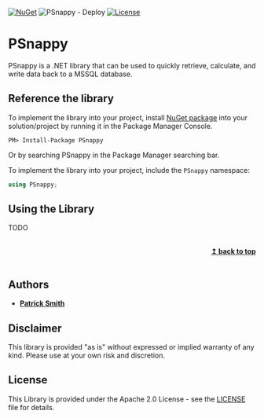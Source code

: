 [![NuGet](https://img.shields.io/nuget/v/psnappy.svg)](https://www.nuget.org/packages/psnappy/) ![PSnappy - Deploy](https://github.com/longpshorn/psnappy/workflows/PSnappy%20-%20Deploy/badge.svg) [![License](https://img.shields.io/badge/License-Apache%202.0-blue.svg)](https://opensource.org/licenses/Apache-2.0)

# PSnappy

PSnappy is a .NET library that can be used to quickly retrieve, calculate, and write data back to a MSSQL database.

## Reference the library

To implement the library into your project, install [NuGet package](https://www.nuget.org/packages/psnappy/) into your solution/project by running it in the Package Manager Console.
````
PM> Install-Package PSnappy
````
Or by searching PSnappy in the Package Manager searching bar.

To implement the library into your project, include the `PSnappy` namespace:
```csharp
using PSnappy;
```

## Using the Library

TODO

<br/>
<div align="right">
    <b><a href="#psnappy">↥ back to top</a></b>
</div>
<br/>

## Authors

* **[Patrick Smith](https://github.com/longpshorn)**

## Disclaimer

This library is provided "as is" without expressed or implied warranty of any kind. Please use at your own risk and discretion.

## License
This Library is provided under the Apache 2.0 License - see the [LICENSE](https://github.com/longpshorn/psnappy/blob/master/LICENSE) file for details.